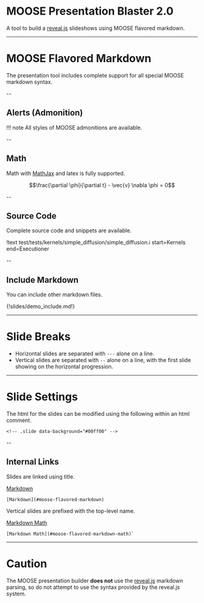 # MOOSE Presentation Blaster 2.0

A tool to build a [reveal.js](http://lab.hakim.se/reveal-js/#/) slideshows using MOOSE flavored markdown.

---
# MOOSE Flavored Markdown

The presentation tool includes complete support for all special MOOSE markdown syntax.

--
## Alerts (Admonition)

!!! note
    All styles of MOOSE admonitions are available.

--
## Math
Math with [MathJax](https://www.mathjax.org/) and latex is fully supported.

$$\frac{\partial \phi}{\partial t} - \vec{v} \nabla \phi = 0$$

--

## Source Code
Complete source code and snippets are available.

!text test/tests/kernels/simple_diffusion/simple_diffusion.i start=Kernels end=Executioner

--
## Include Markdown
You can include other markdown files.

{!slides/demo_include.md!}

---

# Slide Breaks

* Horizontal slides are separated with `---` alone on a line.
* Vertical slides are separated with `--` alone on a line, with the first slide showing on the horizontal progression.

---

# Slide Settings
<!-- .slide data-background="#00ff00" -->

The html for the slides can be modified using the following within an html comment.


`<!-- .slide data-background="#00ff00" -->`

--

## Internal Links
Slides are linked using title.

[Markdown](#moose-flavored-markdown)

    [Markdown](#moose-flavored-markdown)

Vertical slides are prefixed with the top-level name.

[Markdown Math](#moose-flavored-markdown-math)

    [Markdown Math](#moose-flavored-markdown-math)`

---
<!-- .slide data-background="#ff6700" -->

# Caution
The MOOSE presentation builder **does not** use the [reveal.js](http://lab.hakim.se/reveal-js/#/) markdown parsing, so do not attempt to use the syntax provided by the reveal.js system.
